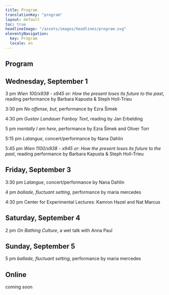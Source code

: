 ```yaml
---
title: Program
translationKey: "program"
layout: default
toc: true
headlineImage: "/assets/images/headlines/program.svg"
eleventyNavigation:
  key: Program
  locale: en
---
```


## Program

## Wednesday, September 1

3 pm
*Wien 100/x938 - x945 or: How the present loses its future to the past*, reading performance by Barbara Kapusta & Steph Holl-Trieu

3:30 pm
*No offense, but*, performance by Ezra Šimek

4:30 pm
*Gustav Landauer Fanboy Text*, reading by Jan Erbelding

5 pm
*mentally I am here*, performance by Ezra Šimek and Oliver Torr

5:15 pm
*Lalangue*, concert/performance by Nana Dahlin

5:45 pm
*Wien 1100/x938 - x945 or: How the present loses its future to the past*, reading performance by Barbara Kapusta & Steph Holl-Trieu

## Friday, September 3

3:30 pm
*Lalangue*, concert/performance by Nana Dahlin

4 pm
*ballade, fluctuant setting*, performance by maria mercedes

4:30 pm
Center for Experimental Lectures: Kamron Hazel and Nat Marcus

## Saturday, September 4

2 pm
*On Bathing Culture*, a wet talk with Anna Paul

## Sunday, September 5

5 pm
*ballade, fluctuant setting*, performance by maria mercedes

## Online

coming soon